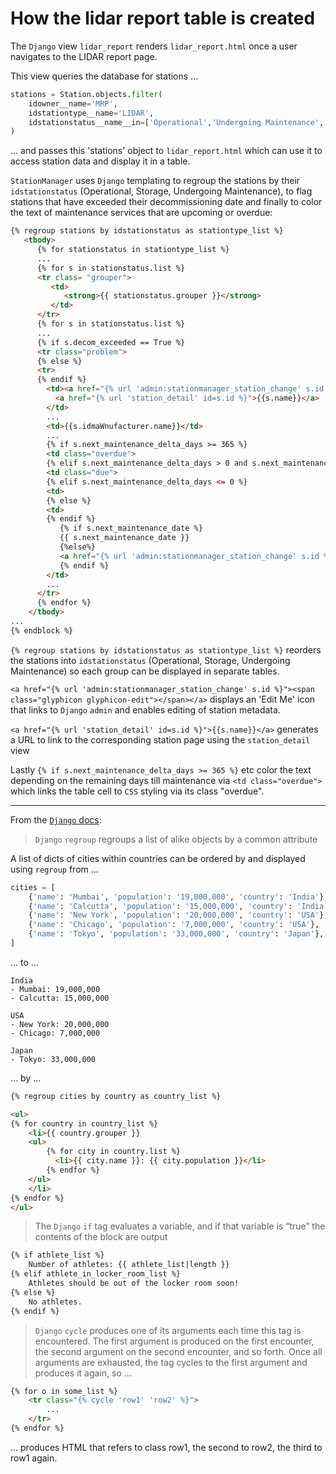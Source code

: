 # How the lidar report table is created

The `Django` view `lidar_report` renders `lidar_report.html` once a user navigates to the LIDAR report page.

This view queries the database for stations ...

```python
stations = Station.objects.filter(
    idowner__name='MRP',
    idstationtype__name='LIDAR',
    idstationstatus__name__in=['Operational','Undergoing Maintenance','Storage']
)
```

... and passes this 'stations' object to `lidar_report.html` which can use it to access station data and display it in a table.

`StationManager` uses `Django` templating to regroup the stations by their `idstationstatus` (Operational, Storage, Undergoing Maintenance), to flag stations that have exceeded their decommissioning date and finally to color the text of maintenance services that are upcoming or overdue:

```html
{% regroup stations by idstationstatus as stationtype_list %}
   <tbody>
      {% for stationstatus in stationtype_list %}
      ...
      {% for s in stationstatus.list %}
      <tr class= "grouper">
         <td>
            <strong>{{ stationstatus.grouper }}</strong>
         </td>
      </tr>
      {% for s in stationstatus.list %}
      ...
      {% if s.decom_exceeded == True %}
      <tr class="problem">
      {% else %}
      <tr>
      {% endif %}
        <td><a href="{% url 'admin:stationmanager_station_change' s.id %}"><span class="glyphicon glyphicon-edit"></span></a>
          <a href="{% url 'station_detail' id=s.id %}">{{s.name}}</a>
        </td>
        ...
        <td>{{s.idmaWnufacturer.name}}</td>
        ...
        {% if s.next_maintenance_delta_days >= 365 %}
        <td class="overdue">
        {% elif s.next_maintenance_delta_days > 0 and s.next_maintenance_delta_days < 365 %}
        <td class="due">
        {% elif s.next_maintenance_delta_days <= 0 %}
        <td>
        {% else %}
        <td>
        {% endif %}
           {% if s.next_maintenance_date %}
           {{ s.next_maintenance_date }}
           {%else%}
           <a href="{% url 'admin:stationmanager_station_change' s.id %}">[add date]</a>
           {% endif %}
        </td>
        ...
      </tr>
      {% endfor %}
    </tbody>
...
{% endblock %}
```

`{% regroup stations by idstationstatus as stationtype_list %}` reorders the stations into `idstationstatus` (Operational, Storage, Undergoing Maintenance) so each group can be displayed in separate tables.  

`<a href="{% url 'admin:stationmanager_station_change' s.id %}"><span class="glyphicon glyphicon-edit"></span></a>` displays an 'Edit Me' icon that links to `Django` `admin` and enables editing of station metadata.

`<a href="{% url 'station_detail' id=s.id %}">{{s.name}}</a>` generates a URL to link to the corresponding station page using the `station_detail` view

Lastly `{% if s.next_maintenance_delta_days >= 365 %}` etc color the text depending on the remaining days till maintenance via `<td class="overdue">` which links the table cell to `CSS` styling via its class "overdue". 

---

From the [`Django` docs](https://docs.djangoproject.com/en/3.2/ref/templates/builtins/):

> `Django` `regroup` regroups a list of alike objects by a common attribute

A list of dicts of cities within countries can be ordered by and displayed using `regroup` from ...

```python
cities = [
    {'name': 'Mumbai', 'population': '19,000,000', 'country': 'India'},
    {'name': 'Calcutta', 'population': '15,000,000', 'country': 'India'},
    {'name': 'New York', 'population': '20,000,000', 'country': 'USA'},
    {'name': 'Chicago', 'population': '7,000,000', 'country': 'USA'},
    {'name': 'Tokyo', 'population': '33,000,000', 'country': 'Japan'},
]
```

... to ...

```
India
- Mumbai: 19,000,000
- Calcutta: 15,000,000

USA
- New York: 20,000,000
- Chicago: 7,000,000

Japan
- Tokyo: 33,000,000
```

... by ...

```html
{% regroup cities by country as country_list %}

<ul>
{% for country in country_list %}
    <li>{{ country.grouper }}
    <ul>
        {% for city in country.list %}
          <li>{{ city.name }}: {{ city.population }}</li>
        {% endfor %}
    </ul>
    </li>
{% endfor %}
</ul>
```

> The `Django` `if` tag evaluates a variable, and if that variable is “true” the contents of the block are output

```html
{% if athlete_list %}
    Number of athletes: {{ athlete_list|length }}
{% elif athlete_in_locker_room_list %}
    Athletes should be out of the locker room soon!
{% else %}
    No athletes.
{% endif %}
```

> `Django` `cycle` produces one of its arguments each time this tag is encountered. The first argument is produced on the first encounter, the second argument on the second encounter, and so forth. Once all arguments are exhausted, the tag cycles to the first argument and produces it again, so ...

```html
{% for o in some_list %}
    <tr class="{% cycle 'row1' 'row2' %}">
        ...
    </tr>
{% endfor %}
```

... produces HTML that refers to class row1, the second to row2, the third to row1 again.